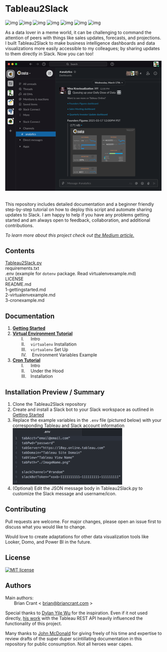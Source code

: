 # **Tableau2Slack**
![img](https://img.shields.io/badge/Free%3F-✅-534.svg) ![img](https://img.shields.io/badge/Maintained%3F-✅-534.svg) ![img](https://img.shields.io/badge/Stable%3F-✅-534.svg) ![img](https://img.shields.io/badge/Beginner%20Friendly%3F-✅-534.svg)
![img](https://img.shields.io/badge/Made%20with-Python-1f425f.svg) ![img](https://img.shields.io/badge/style-API-E97627?label=Tableau&logo=Tableau) ![img](https://img.shields.io/badge/style-API-4A154B?label=Slack&logo=Slack)

As a data lover in a meme world, it can be challenging to command the attention of peers with things like sales updates, forecasts, and projections. I built Tableau2Slack to make business intelligence dashboards and data visualizations more easily accessible to my colleagues; by sharing updates to them directly in Slack. Now you can too!

<img src="./documentation/Tableau2Slack.png" width=500px>
<br><br>

This repository includes detailed documentation and a beginner friendly step-by-step tutorial on how to deploy this script and automate sharing updates to Slack. I am happy to help if you have any problems getting started and am always open to feedback, collaboration, and additional contributions.

_To learn more about this project check out [the Medium article.](https://medium.com/@briancrant/sharing-data-visualizations-to-slack-with-python-b6404eb5a535?source=friends_link&sk=dad9ab8fa333cd79302ed9705145f8be)_

## Contents  
[Tableau2Slack.py](https://github.com/bcrant/Tableau2Slack/blob/master/Tableau2Slack.py)  
requirements.txt  
.env (example for `dotenv` package. Read virtualenvexample.md)  
LICENSE  
README.md  
1-gettingstarted.md  
2-virtualenvexample.md  
3-cronexample.md  

## Documentation  
1. **[Getting Started](https://github.com/bcrant/Tableau2Slack/blob/master/documentation/1-gettingstarted.md)**  
2. **[Virtual Environment Tutorial](https://github.com/bcrant/Tableau2Slack/blob/master/documentation/2-virtualenvexample.md)**  
&emsp;&emsp;I. &emsp; Intro  
&emsp;&emsp;II.&emsp; `virtualenv` Installation  
&emsp;&emsp;III.&emsp;`virtualenv` Set Up  
&emsp;&emsp;IV.&emsp; Environment Variables Example
3. **[Cron Tutorial](https://github.com/bcrant/Tableau2Slack/blob/master/documentation/3-cronexample.md)**  
&emsp;&emsp;I. &emsp; Intro  
&emsp;&emsp;II.&emsp; Under the Hood  
&emsp;&emsp;III.&emsp;Installation

## Installation Preview / Summary
1. Clone the Tableau2Slack repository
2. Create and install a Slack bot to your Slack workspace as outlined in [Getting Started](https://github.com/bcrant/Tableau2Slack/blob/master/documentation/1-gettingstarted.md)
3. Replace the example variables in the `.env` file (pictured below) with your corresponding Tableau and Slack account information
<br/><img src="./documentation/QuickStart.png" width=350px>  
4. (Optional) Edit the JSON message body in Tableau2Slack.py to customize the Slack message and username/icon.

## Contributing  
Pull requests are welcome. For major changes, please open an issue first to discuss what you would like to change.  

Would love to create adaptations for other data visualization tools like Looker, Domo, and Power BI in the future.  

## License  
[![MIT license](https://img.shields.io/badge/License-MIT-blue.svg)](https://choosealicense.com/licenses/mit/)  

## Authors
Main authors:  
&emsp;&emsp;Brian Crant < brian@briancrant.com >

Special thanks to [Dylan Yile Wu](https://www.linkedin.com/in/yilewu/) for the inspiration. Even if it not used directly, [his work](https://github.com/DylanYileWu/slack_tableau_dashboard/blob/master/slack_tableau_dashboard.py) with the Tableau REST API heavily influenced the functionality of this project.

Many thanks to [John McDonald](https://www.linkedin.com/in/john-mcdonald-dev) for giving freely of his time and expertise to review drafts of the super duper scintillating documentation in this repository for public consumption. Not all heroes wear capes.
